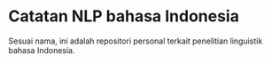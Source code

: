# Catatan NLP bahasa Indonesia

Sesuai nama, ini adalah repositori personal terkait penelitian linguistik
bahasa Indonesia.

